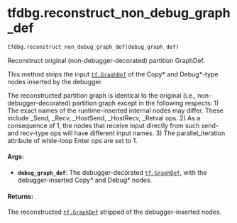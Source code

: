 <div itemscope itemtype="http://developers.google.com/ReferenceObject">
<meta itemprop="name" content="tfdbg.reconstruct_non_debug_graph_def" />
<meta itemprop="path" content="Stable" />
</div>

# tfdbg.reconstruct_non_debug_graph_def

``` python
tfdbg.reconstruct_non_debug_graph_def(debug_graph_def)
```

Reconstruct original (non-debugger-decorated) partition GraphDef.

This method strips the input <a href="../tf/GraphDef.md"><code>tf.GraphDef</code></a> of the Copy* and Debug*-type nodes
inserted by the debugger.

The reconstructed partition graph is identical to the original (i.e.,
  non-debugger-decorated) partition graph except in the following respects:
    1) The exact names of the runtime-inserted internal nodes may differ.
       These include _Send, _Recv, _HostSend, _HostRecv, _Retval ops.
    2) As a consequence of 1, the nodes that receive input directly from such
       send- and recv-type ops will have different input names.
    3) The parallel_iteration attribute of while-loop Enter ops are set to 1.

#### Args:

* <b>`debug_graph_def`</b>: The debugger-decorated <a href="../tf/GraphDef.md"><code>tf.GraphDef</code></a>, with the
    debugger-inserted Copy* and Debug* nodes.


#### Returns:

The reconstructed <a href="../tf/GraphDef.md"><code>tf.GraphDef</code></a> stripped of the debugger-inserted nodes.